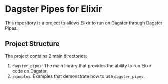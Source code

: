 # Dagster Pipes for Elixir

This repository is a project to allows Elixir to run on Dagster through Dagster Pipes.

## Project Structure

The project contains 2 main directories:

1. `dagster_pipes`: The main library that provides the ability to run Elixir code on Dagster.
2. `examples`: Examples that demonstrate how to use `dagster_pipes`.
